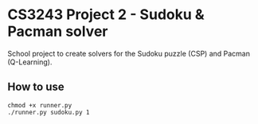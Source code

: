 # CS3243 Project 2 - Sudoku & Pacman solver

School project to create solvers for the Sudoku puzzle (CSP) and Pacman
(Q-Learning).

## How to use

```shell
chmod +x runner.py
./runner.py sudoku.py 1
```
